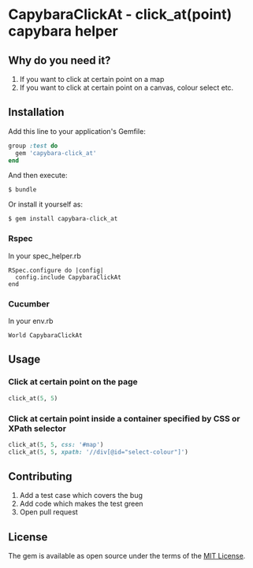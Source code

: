 # CapybaraClickAt - click_at(point) capybara helper

## Why do you need it?

1. If you want to click at certain point on a map
2. If you want to click at certain point on a canvas, colour select etc.


## Installation

Add this line to your application's Gemfile:

```ruby
group :test do
  gem 'capybara-click_at'
end
```

And then execute:

    $ bundle

Or install it yourself as:

    $ gem install capybara-click_at

### Rspec

In your spec_helper.rb

```
RSpec.configure do |config|
  config.include CapybaraClickAt
end
```

### Cucumber

In your env.rb

```
World CapybaraClickAt
```

## Usage

### Click at certain point on the page

```ruby
click_at(5, 5)
```

### Click at certain point inside a container specified by CSS or XPath selector

```ruby
click_at(5, 5, css: '#map')
click_at(5, 5, xpath: '//div[@id="select-colour"]')
```

## Contributing

1. Add a test case which covers the bug
2. Add code which makes the test green
3. Open pull request


## License

The gem is available as open source under the terms of the [MIT License](https://opensource.org/licenses/MIT).
